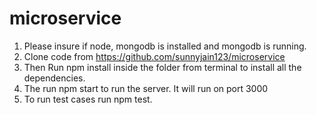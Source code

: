 # microservice

1. Please insure if node, mongodb is installed and mongodb is running.
2. Clone code from https://github.com/sunnyjain123/microservice
3. Then Run npm install inside the folder from terminal to install all the dependencies.
4. The run npm start to run the server. It will run on port 3000
5. To run test cases run npm test.
